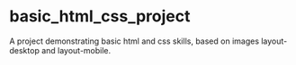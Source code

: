 # basic_html_css_project
A project demonstrating basic html and css skills, based on images layout-desktop and layout-mobile.
